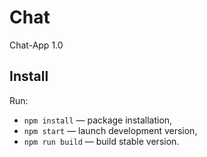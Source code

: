 # Chat

Chat-App 1.0

## Install

Run:

- `npm install` — package installation,
- `npm start` — launch development version,
- `npm run build` — build stable version.

